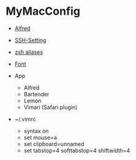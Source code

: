 # MyMacConfig

- [Alfred](./Alfred)

- [SSH-Setting](doc/ssh.md)

- [zsh aliases](doc/zshrc.md)

- [Font](doc/font.md)

- App
  - Alfred
  - Bartender
  - Lemon
  - Vimari (Safari plugin)

- ~/.vimrc
  - syntax on
  - set mouse=a
  - set clipboard=unnamed
  - set tabstop=4 softtabstop=4 shiftwidth=4

